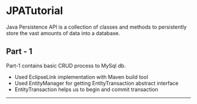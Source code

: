 # JPATutorial
Java Persistence API is a collection of classes and methods to persistently store the vast amounts of data into a database.


<h2>Part - 1</h2>
Part-1 contains basic CRUD process to MySql db.
<ul>
  <li>Used EclipseLink implementation with Maven build tool</li>
  <li>Used EntityManager for getting EntityTransaction abstract interface</li>
  <li>EntityTransaction helps us to begin and commit transaction </li>
</ul>
<hr>
